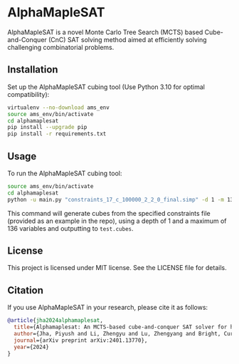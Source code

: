 # AlphaMapleSAT

AlphaMapleSAT is a novel Monte Carlo Tree Search (MCTS) based Cube-and-Conquer (CnC) SAT solving method aimed at efficiently solving challenging combinatorial problems. 

## Installation

Set up the AlphaMapleSAT cubing tool (Use Python 3.10 for optimal compatibility):

```bash
virtualenv --no-download ams_env
source ams_env/bin/activate
cd alphamaplesat
pip install --upgrade pip
pip install -r requirements.txt
```

## Usage

To run the AlphaMapleSAT cubing tool:
```bash
source ams_env/bin/activate
cd alphamaplesat
python -u main.py "constraints_17_c_100000_2_2_0_final.simp" -d 1 -m 136 -o "test.cubes" -prod
```

This command will generate cubes from the specified constraints file (provided as an example in the repo), using a depth of 1 and a maximum of 136 variables and outputting to `test.cubes`. 

## License

This project is licensed under MIT license. See the LICENSE file for details.

## Citation

If you use AlphaMapleSAT in your research, please cite it as follows:

```bibtex
@article{jha2024alphamaplesat,
  title={Alphamaplesat: An MCTS-based cube-and-conquer SAT solver for hard combinatorial problems},
  author={Jha, Piyush and Li, Zhengyu and Lu, Zhengyang and Bright, Curtis and Ganesh, Vijay},
  journal={arXiv preprint arXiv:2401.13770},
  year={2024}
}
```
